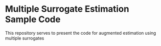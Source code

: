 # Multiple Surrogate Estimation Sample Code
This repository serves to present the code for augmented estimation using multiple surrogates
